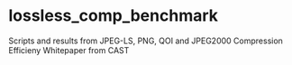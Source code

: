 # lossless_comp_benchmark
Scripts and results from JPEG-LS, PNG, QOI and JPEG2000 Compression Efficieny Whitepaper from CAST
